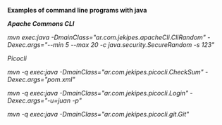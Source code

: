 **Examples of command line programs with java**

*****Apache Commons CLI*****

*mvn exec:java -DmainClass="ar.com.jekipes.apacheCli.CliRandom" -Dexec.args="--min 5 --max 20 -c java.security.SecureRandom -s 123"*

*Picocli*

*mvn -q exec:java -DmainClass="ar.com.jekipes.picocli.CheckSum" -Dexec.args="pom.xml"*

*mvn -q exec:java -DmainClass="ar.com.jekipes.picocli.Login" -Dexec.args="-u=juan -p"*

*mvn -q exec:java -DmainClass="ar.com.jekipes.picocli.git.Git"*